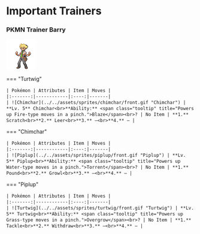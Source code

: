 # Important Trainers

### PKMN Trainer Barry

![PKMN Trainer Barry](../../assets/important_trainers/barry.png "PKMN Trainer Barry")

=== "Turtwig"

	| Pokémon | Attributes | Item | Moves |
	|:-------:|------------|:----:|-------|
	| ![Chimchar](../../assets/sprites/chimchar/front.gif "Chimchar") | **Lv. 5** Chimchar<br>**Ability:** <span class="tooltip" title="Powers up Fire-type moves in a pinch.">Blaze</span><br>? | No Item | **1.** Scratch<br>**2.** Leer<br>**3.** —<br>**4.** — |
	
=== "Chimchar"

	| Pokémon | Attributes | Item | Moves |
	|:-------:|------------|:----:|-------|
	| ![Piplup](../../assets/sprites/piplup/front.gif "Piplup") | **Lv. 5** Piplup<br>**Ability:** <span class="tooltip" title="Powers up Water-type moves in a pinch.">Torrent</span><br>? | No Item | **1.** Pound<br>**2.** Growl<br>**3.** —<br>**4.** — |
	
=== "Piplup"

	| Pokémon | Attributes | Item | Moves |
	|:-------:|------------|:----:|-------|
	| ![Turtwig](../../assets/sprites/turtwig/front.gif "Turtwig") | **Lv. 5** Turtwig<br>**Ability:** <span class="tooltip" title="Powers up Grass-type moves in a pinch.">Overgrow</span><br>? | No Item | **1.** Tackle<br>**2.** Withdraw<br>**3.** —<br>**4.** — |
	
